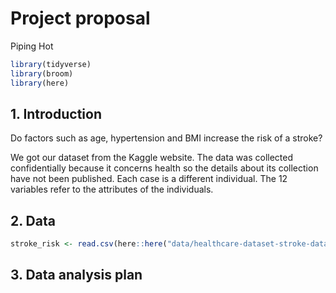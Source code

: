 Project proposal
================
Piping Hot

``` r
library(tidyverse)
library(broom)
library(here)
```

## 1. Introduction

Do factors such as age, hypertension and BMI increase the risk of a
stroke?

We got our dataset from the Kaggle website. The data was collected
confidentially because it concerns health so the details about its
collection have not been published. Each case is a different individual.
The 12 variables refer to the attributes of the individuals.

## 2. Data

``` r
stroke_risk <- read.csv(here::here("data/healthcare-dataset-stroke-data.csv"))
```

## 3. Data analysis plan
